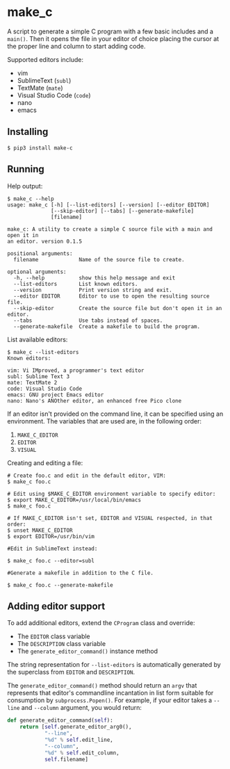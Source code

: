 # make_c

A script to generate a simple C program with a few basic includes and a `main()`. Then it opens the file in your editor of choice placing the cursor at the proper line and column to start adding code.

Supported editors include:

- vim
- SublimeText (`subl`)
- TextMate (`mate`)
- Visual Studio Code (`code`)
- nano
- emacs

## Installing

```console
$ pip3 install make-c
```

## Running

Help output:

```console
$ make_c --help
usage: make_c [-h] [--list-editors] [--version] [--editor EDITOR]
              [--skip-editor] [--tabs] [--generate-makefile]
              [filename]

make_c: A utility to create a simple C source file with a main and open it in
an editor. version 0.1.5

positional arguments:
  filename             Name of the source file to create.

optional arguments:
  -h, --help           show this help message and exit
  --list-editors       List known editors.
  --version            Print version string and exit.
  --editor EDITOR      Editor to use to open the resulting source file.
  --skip-editor        Create the source file but don't open it in an editor.
  --tabs               Use tabs instead of spaces.
  --generate-makefile  Create a makefile to build the program.
```

List available editors:

```console
$ make_c --list-editors
Known editors:

vim: Vi IMproved, a programmer's text editor
subl: Sublime Text 3
mate: TextMate 2
code: Visual Studio Code
emacs: GNU project Emacs editor
nano: Nano's ANOther editor, an enhanced free Pico clone
```

If an editor isn't provided on the command line, it can be specified using an environment. The variables that are used are, in the following order:

1. `MAKE_C_EDITOR`
2. `EDITOR`
3. `VISUAL`

Creating and editing a file:

```console
# Create foo.c and edit in the default editor, VIM:
$ make_c foo.c

# Edit using $MAKE_C_EDITOR environment variable to specify editor:
$ export MAKE_C_EDITOR=/usr/local/bin/emacs
$ make_c foo.c

# If MAKE_C_EDITOR isn't set, EDITOR and VISUAL respected, in that order:
$ unset MAKE_C_EDITOR
$ export EDITOR=/usr/bin/vim

#Edit in SublimeText instead:

$ make_c foo.c --editor=subl

#Generate a makefile in addition to the C file.

$ make_c foo.c --generate-makefile
```

## Adding editor support

To add additional editors, extend the `CProgram` class and override:

- The `EDITOR` class variable
- The `DESCRIPTION` class variable
- The `generate_editor_command()` instance method

The string representation for `--list-editors` is automatically generated by the superclass from `EDITOR` and `DESCRIPTION`.

The `generate_editor_command()` method should return an `argv` that represents that editor's commandline incantation in list form suitable for consumption by `subprocess.Popen()`. For example, if your editor takes a `--line` and `--column` argument, you would return:

```python
def generate_editor_command(self):
    return [self.generate_editor_arg0(),
            "--line",
            "%d" % self.edit_line,
            "--column",
            "%d" % self.edit_column,
            self.filename]
```
